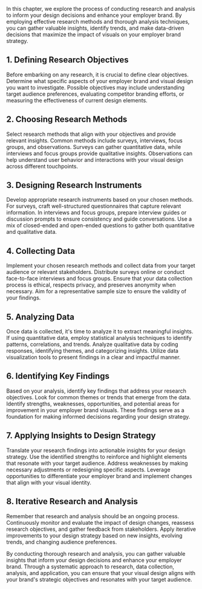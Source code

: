 
In this chapter, we explore the process of conducting research and analysis to inform your design decisions and enhance your employer brand. By employing effective research methods and thorough analysis techniques, you can gather valuable insights, identify trends, and make data-driven decisions that maximize the impact of visuals on your employer brand strategy.

**1. Defining Research Objectives**
-----------------------------------

Before embarking on any research, it is crucial to define clear objectives. Determine what specific aspects of your employer brand and visual design you want to investigate. Possible objectives may include understanding target audience preferences, evaluating competitor branding efforts, or measuring the effectiveness of current design elements.

**2. Choosing Research Methods**
--------------------------------

Select research methods that align with your objectives and provide relevant insights. Common methods include surveys, interviews, focus groups, and observations. Surveys can gather quantitative data, while interviews and focus groups provide qualitative insights. Observations can help understand user behavior and interactions with your visual design across different touchpoints.

**3. Designing Research Instruments**
-------------------------------------

Develop appropriate research instruments based on your chosen methods. For surveys, craft well-structured questionnaires that capture relevant information. In interviews and focus groups, prepare interview guides or discussion prompts to ensure consistency and guide conversations. Use a mix of closed-ended and open-ended questions to gather both quantitative and qualitative data.

**4. Collecting Data**
----------------------

Implement your chosen research methods and collect data from your target audience or relevant stakeholders. Distribute surveys online or conduct face-to-face interviews and focus groups. Ensure that your data collection process is ethical, respects privacy, and preserves anonymity when necessary. Aim for a representative sample size to ensure the validity of your findings.

**5. Analyzing Data**
---------------------

Once data is collected, it's time to analyze it to extract meaningful insights. If using quantitative data, employ statistical analysis techniques to identify patterns, correlations, and trends. Analyze qualitative data by coding responses, identifying themes, and categorizing insights. Utilize data visualization tools to present findings in a clear and impactful manner.

**6. Identifying Key Findings**
-------------------------------

Based on your analysis, identify key findings that address your research objectives. Look for common themes or trends that emerge from the data. Identify strengths, weaknesses, opportunities, and potential areas for improvement in your employer brand visuals. These findings serve as a foundation for making informed decisions regarding your design strategy.

**7. Applying Insights to Design Strategy**
-------------------------------------------

Translate your research findings into actionable insights for your design strategy. Use the identified strengths to reinforce and highlight elements that resonate with your target audience. Address weaknesses by making necessary adjustments or redesigning specific aspects. Leverage opportunities to differentiate your employer brand and implement changes that align with your visual identity.

**8. Iterative Research and Analysis**
--------------------------------------

Remember that research and analysis should be an ongoing process. Continuously monitor and evaluate the impact of design changes, reassess research objectives, and gather feedback from stakeholders. Apply iterative improvements to your design strategy based on new insights, evolving trends, and changing audience preferences.

By conducting thorough research and analysis, you can gather valuable insights that inform your design decisions and enhance your employer brand. Through a systematic approach to research, data collection, analysis, and application, you can ensure that your visual design aligns with your brand's strategic objectives and resonates with your target audience.
